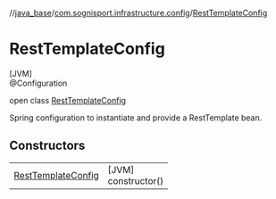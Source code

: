 //[java_base](../../../index.md)/[com.sognisport.infrastructure.config](../index.md)/[RestTemplateConfig](index.md)

# RestTemplateConfig

[JVM]\
@Configuration

open class [RestTemplateConfig](index.md)

Spring configuration to instantiate and provide a RestTemplate bean.

## Constructors

| | |
|---|---|
| [RestTemplateConfig](-rest-template-config.md) | [JVM]<br>constructor() |
